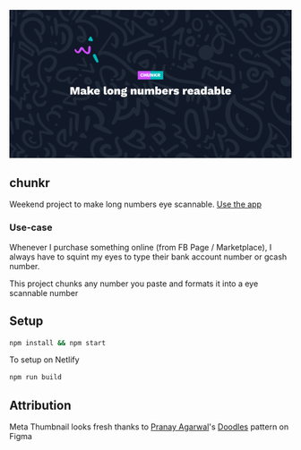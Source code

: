 ![Thumbnail](./src/assets/cover.png)

## chunkr

Weekend project to make long numbers eye scannable. [Use the app](https://chunkr.kierb.com/)

### Use-case

Whenever I purchase something online (from FB Page / Marketplace), I always have to squint my eyes to type their bank account number or gcash number.

This project chunks any number you paste and formats it into a eye scannable number

## Setup

```bash
npm install && npm start
```

To setup on Netlify

```bash
npm run build
```

## Attribution

Meta Thumbnail looks fresh thanks to [Pranay Agarwal](https://pranayag.github.io/)'s [Doodles](https://www.figma.com/community/file/973635124805094790) pattern on Figma
